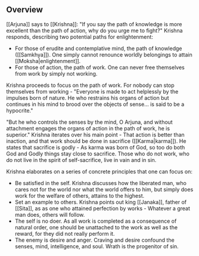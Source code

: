 ## Overview

[[Arjuna]] says to [[Krishna]]: "If you say the path of knowledge is more excellent than the path of action, why do you urge me to fight?" Krishna responds, describing two potential paths for enlightenment:

- For those of erudite and contemplative mind, the path of knowledge ([[Samkhya]]). One simply cannot renounce worldly belongings to attain [[Moksha|enlightenment]].
- For those of action, the path of work. One can never free themselves from work by simply not working.

Krishna proceeds to focus on the path of work. For nobody can stop themselves from working - "Everyone is made to act helplessly by the impulses born of nature. He who restrains his organs of action but continues in his mind to brood over the objects of sense... is said to be a hypocrite."

"But he who controls the senses by the mind, O Arjuna, and without attachment engages the organs of action in the path of work, he is superior." Krishna iterates over his main point - That action is better than inaction, and that work should be done in sacrifice ([[Karma|karma]]). He states that sacrifice is godly - As karma was born of God, so too do both God and Godly things stay close to sacrifice. Those who do not work, who do not live in the spirit of self-sacrifice, live in vain and in sin.

Krishna elaborates on a series of concrete principles that one can focus on:

- Be satisfied in the self. Krishna discusses how the liberated man, who cares not for the world nor what the world offers to him, but simply does work for the welfare of others, attains to the highest.
- Set an example to others. Krishna points out king [[Janaka]], father of [[Sita]], as as one who attained perfection by works - Whatever a great man does, others will follow.
- The self is no doer. As all work is completed as a consequence of natural order, one should be unattached to the work as well as the reward, for they did not really perform it.
- The enemy is desire and anger. Craving and desire confound the senses, mind, intelligence, and soul. Wrath is the progenitor of sin.